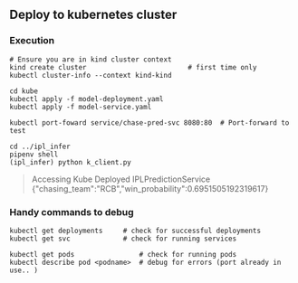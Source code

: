 ## Deploy to kubernetes cluster

### Execution

```
# Ensure you are in kind cluster context 
kind create cluster                         # first time only
kubectl cluster-info --context kind-kind

cd kube
kubectl apply -f model-deployment.yaml
kubectl apply -f model-service.yaml

kubectl port-foward service/chase-pred-svc 8080:80  # Port-forward to test 

cd ../ipl_infer
pipenv shell
(ipl_infer) python k_client.py

```
>  Accessing Kube Deployed IPLPredictionService 
{"chasing_team":"RCB","win_probability":0.6951505192319617}


### Handy commands to debug

```
kubectl get deployments     # check for successful deployments 
kubectl get svc             # check for running services

kubectl get pods                # check for running pods
kubectl describe pod <podname>  # debug for errors (port already in use.. )
```









